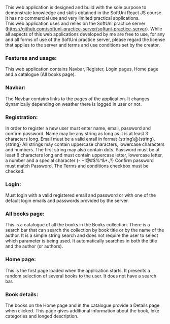 
This web application is designed and build with the sole purpose to demonstrate knowledge and skills obtained in the SoftUni React JS course. It has no commercial use and very limited practical applications.  
This web application uses and relies on the SoftUni practice server (https://github.com/softuni-practice-server/softuni-practice-server). While all aspects of this web applications developed by me are free to use, for any and all forms of use of the SoftUni practice server, please regard the license that applies to the server and terms and use conditions set by the creator. 

### Features and usage:

This web application contains Navbar, Register, Login pages, Home page and a catalogue (All books page).

### Navbar:

The Navbar contains links to the pages of the application. It changes dynamically depending on weather there is logged in user or not.

### Registration:

In order to register a new user must enter name, email, password and confirm password. 
Name may be any string as long as it is at least 3 characters long.
Email must be a valid email in format {string}@{string}.{string} All strings may contain uppercase characters, lowercase characters and numbers. The first string may also contain dots. 
Password must be at least 8 characters long and must contain uppercase letter, lowercase letter, a number and a special character (- +!@#$%^&*.,?)
Confirm password must match Password.
The Terms and conditions checkbox must be checked.

### Login: 

Must login with a valid registered email and password or with one of the default login emails and passwords provided by the server.

### All books page:

This is a catalogue of all the books in the Books collection. 
There is a search bar that can search the collection by book title or by the name of the author. It is a simple string search and does not require the user to select which parameter is being used. It automatically searches in both the title and the author (or authors).   

### Home page:

This is the first page loaded when the application starts. It presents a random selection of several books to the user. It does not have a search bar. 

### Book details:

The books on the Home page and in the catalogue provide a Details page when clicked. This page gives additional information about the book, loke categories and longed description.  

